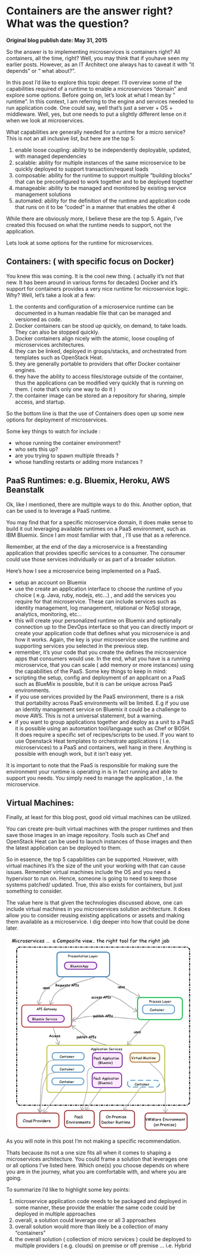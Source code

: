 # Containers are the answer right? What was the question?

__Original blog publish date: May 31, 2015__

So the answer is to implementing microservices is containers right? All containers, all the time, right? Well, you may think that if youhave seen my earlier posts. However, as an IT Architect one always has to caveat it with “it depends” or “ what about?”.

In this post I’d like to explore this topic deeper. I’ll overview some of the capabilities required of a runtime to enable a microservices “domain” and explore some options. Before going on, let’s look at what I mean by ” runtime”. In this context, I am referring to the engine and services needed to run application code. One could say, well that’s just a server + OS + middleware. Well, yes, but one needs to put a slightly different lense on it when we look at microservices.

What capabilities are generally needed for a runtime for a micro service? This is not an all inclusive list, but here are the top 5:

1. enable loose coupling: ability to be independently deployable, updated, with managed dependencies
2. scalable: ability for multiple instances of the same microservice to be quickly deployed to support transaction/request loads 
3. composable: ability for the runtime to support multiple “building blocks” that can be preconfigured to work together and to be deployed together
4. manageable: ability to be managed and monitored by existing service management solutions
5. automated: ability for the definition of the runtime and application code that runs on it to be “coded” in a manner that enables the other 4

While there are obviously more, I believe these are the top 5. Again, I’ve created this focused on what the runtime needs to support, not the application.

Lets look at some options for the runtime for microservices.

## Containers: ( with specific focus on Docker)
You knew this was coming. It is the cool new thing. ( actually it’s not that new. It has been around in various forms for decades) Docker and it’s support for containers provides a very nice runtime for microservice logic. Why? Well, let’s take a look at a few: 

1. the contents and configuration of a microservice runtime can be documented in a human readable file that can be managed and versioned as code.
2. Docker containers can be stood up quickly, on demand, to take loads. They can also be stopped quickly.
3. Docker containers align nicely with the atomic, loose coupling of microservices architectures.
4. they can be linked, deployed in groups/stacks, and orchestrated from templates such as OpenStack Heat.
5. they are generally portable to providers that offer Docker container engines.
6. they have the ability to access files/storage outside of the container, thus the applications can be modified very quickly that is running on them. ( note that’s only one way to do it   )
7. the container image can be stored an a repository for sharing, simple access, and startup.

So the bottom line is that the use of Containers does open up some new options for deployment of microservices.

Some key things to watch for include :

* whose running the container environment?
* who sets this up?
* are you trying to spawn multiple threads ?
* whose handling restarts or adding more instances ?

## PaaS Runtimes: e.g. Bluemix, Heroku, AWS Beanstalk
Ok, like I mentioned, there are multiple ways to do this. Another option, that can be used is to leverage a PaaS runtime.

You may find that for a specific microservice domain, it does make sense to build it out leveraging available runtimes on a PaaS environment, such as IBM Bluemix. Since I am most familiar with that , I’ll use that as a reference.

Remember, at the end of the day a microservice is a freestanding application that provides specific services to a consumer. The consumer could use those services individually or as part of a broader solution.

Here’s how I see a microservice being implemented on a PaaS.

* setup an account on Bluemix
* use the create an application interface to choose the runtime of you choice ( e.g. Java, ruby, nodejs, etc...) , and add the services you require for that microservice. These can include services such as identity management, log management, relational or NoSql storage, analytics, monitoring, etc...
* this will create your personalized runtime on Bluemix and optionally connection up to the DevOps interface so that you can directly import or create your application code that defines what you microservice is and how it works. Again, the key is your microservice uses the runtime and supporting services you selected in the previous step.
* remember, it’s your code that you create the defines the microservice apps that consumers would use.
In the end, what you have is a running microservice, that you can scale ( add memory or more instances) using the capabilities of the PaaS.
Some key things to keep in mind:
* scripting the setup, config and deployment of an applicant on a PaaS such as BlueMix is possible, but it is can be unique across PaaS environments.
* if you use services provided by the PaaS environment, there is a risk that portability across PaaS environments will be limited. E.g if you use an identity management service on Bluemix it could be a challenge to move AWS. This is not a universal statement, but a warning.
* if you want to group applications together and deploy as a unit to a PaaS it is possible using an automation tool/language such as Chef or BOSH. It does require a specific set of recipes/scripts to be used. If you want to use Openstack Heat templates to orchestrate applications ( I.e. microservices) to a PaaS and containers, well hang in there. Anything is possible with enough work, but it isn’t easy yet.

It is important to note that the PaaS is responsible for making sure the environment your runtime is operating in is in fact running and able to support you needs. You simply need to manage the application , I.e. the microservice.

## Virtual Machines:
Finally, at least for this blog post, good old virtual machines can be utilized.

You can create pre-built virtual machines with the proper runtimes and then save those images in an image repository. Tools such as Chef and OpenStack Heat can be used to launch instances of those images and then the latest application can be deployed to them.

So in essence, the top 5 capabilities can be supported. However, with virtual machines it’s the size of the unit your working with that can cause issues. Remember virtual machines include the OS and you need a hypervisor to run on. Hence, someone is going to need to keep those systems patched/ updated. True, this also exists for containers, but just something to consider.

The value here is that given the technologies discussed above, one can include virtual machines in you microservices solution architecture. It does allow you to consider reusing existing applications or assets and making them available as a microservice. I dig deeper into how that could be done later.

![](../images/blog/containers1.jpeg)

As you will note in this post I’m not making a specific recommendation.

Thats because its not a one size fits all when it comes to shaping a microservices architecture. You could frame a solution that leverages one or all options I’ve listed here. Which one(s) you choose depends on where you are in the journey, what you are comfortable with, and where you are going.

To summarize I’d like to highlight some key points:

1. microservice application code needs to be packaged and deployed in some manner, these provide the enabler the same code could be deployed in multiple approaches
1. overall, a solution could leverage one or all 3 approaches
1. overall solution would more than likely be a collection of many “containers”
1. the overall solution ( collection of micro services ) could be deployed to multiple providers ( e.g. clouds) on premise or off premise ... i.e. Hybrid